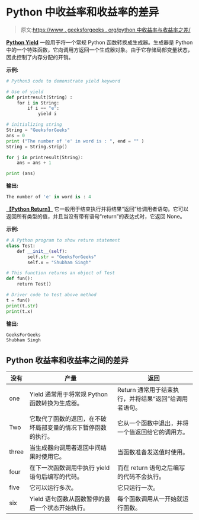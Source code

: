# Python 中收益率和收益率的差异

> 原文:[https://www . geeksforgeeks . org/python 中收益率与收益率之差/](https://www.geeksforgeeks.org/difference-between-yield-and-return-in-python/)

[**Python Yield**](https://www.geeksforgeeks.org/python-yield-keyword/)
一般用于将一个常规 Python 函数转换成生成器。生成器是 Python 中的一个特殊函数，它向调用方返回一个生成器对象。由于它存储局部变量状态，因此控制了内存分配的开销。

**示例:**

```py
# Python3 code to demonstrate yield keyword 

# Use of yield
def printresult(String) : 
    for i in String: 
        if i == "e": 
            yield i 

# initializing string 
String = "GeeksforGeeks" 
ans = 0
print ("The number of 'e' in word is : ", end = "" ) 
String = String.strip() 

for j in printresult(String): 
    ans = ans + 1

print (ans) 
```

**输出:**

```py
The number of 'e' in word is : 4
```

[**【Python Return】**](https://www.geeksforgeeks.org/python-return-statement/)
它一般用于结束执行并将结果“返回”给调用者语句。它可以返回所有类型的值，并且当没有带有语句“return”的表达式时，它返回 None。

**示例:**

```py
# A Python program to show return statement 
class Test:  
    def __init__(self):  
        self.str = "GeeksForGeeks"
        self.x = "Shubham Singh"   

# This function returns an object of Test  
def fun():  
    return Test()  

# Driver code to test above method  
t = fun()   
print(t.str)  
print(t.x) 
```

**输出:**

```py
GeeksForGeeks
Shubham Singh
```

## Python 收益率和收益率之间的差异

| 没有 | 产量 | 返回 |
| --- | --- | --- |
| one | Yield 通常用于将常规 Python 函数转换为生成器。 | Return 通常用于结束执行，并将结果“返回”给调用者语句。 |
| Two | 它取代了函数的返回，在不破坏局部变量的情况下暂停函数的执行。 | 它从一个函数中退出，并将一个值返回给它的调用方。 |
| three | 当生成器向调用者返回中间结果时使用它。 | 当函数准备发送值时使用。 |
| four | 在下一次函数调用中执行 yield 语句后编写的代码。 | 而在 return 语句之后编写的代码不会执行。 |
| five | 它可以运行多次。 | 它只运行一次。 |
| six | Yield 语句函数从函数暂停的最后一个状态开始执行。 | 每个函数调用从一开始就运行函数。 |
